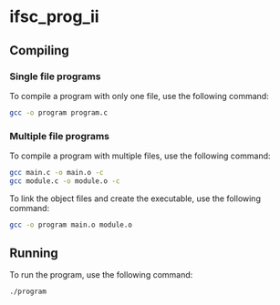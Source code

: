 # ifsc_prog_ii

## Compiling

### Single file programs

To compile a program with only one file, use the following command:

```bash
gcc -o program program.c
```

### Multiple file programs

To compile a program with multiple files, use the following command:

```bash
gcc main.c -o main.o -c
gcc module.c -o module.o -c
```

To link the object files and create the executable, use the following command:

```bash
gcc -o program main.o module.o
```

## Running

To run the program, use the following command:

```bash
./program
```